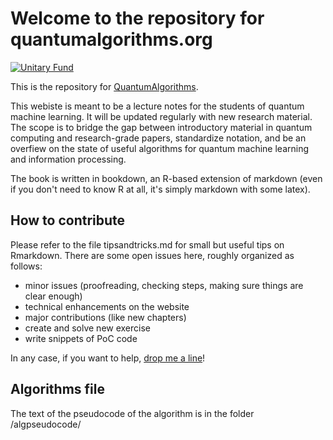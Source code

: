 # Welcome to the repository for quantumalgorithms.org

[![Unitary Fund](https://img.shields.io/badge/Supported%20By-UNITARY%20FUND-brightgreen.svg?style=for-the-badge)](http://unitary.fund)


This is the repository for [QuantumAlgorithms](https://quantumalgorithms.org). 

This webiste is meant to be a lecture notes for the students of quantum machine learning. 
It will be updated regularly with new research material. The scope is to bridge the gap between introductory material in quantum computing
and research-grade papers, standardize notation, and be an overfiew on the state of useful algorithms for quantum machine learning and information processing.

The book is written in bookdown, an R-based extension of markdown (even if you don't need to know R at all, it's simply markdown with some latex). 

## How to contribute

Please refer to the file tipsandtricks.md for small but useful tips on Rmarkdown. 
There are some open issues here, roughly organized as follows:

- minor issues (proofreading, checking steps, making sure things are clear enough)
- technical enhancements on the website
- major contributions (like new chapters)
- create and solve new exercise
- write snippets of PoC code

In any case, if you want to help, [drop me a line](mailto://scinawa@luongo.pro)!

## Algorithms file
The text of the pseudocode of the algorithm is in the folder /algpseudocode/

